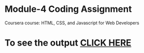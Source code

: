 
# Module-4 Coding Assignment

Coursera course: HTML, CSS, and Javascript for Web Developers

# To see the output [CLICK HERE](https://github.com/yaswanth9399/module-4/blob/main/index.html)

